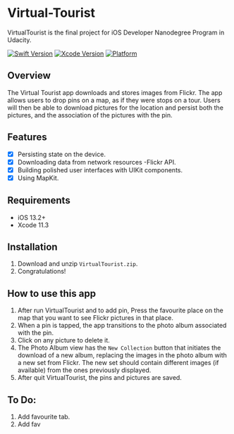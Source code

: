 # Virtual-Tourist
VirtualTourist is the final project for iOS Developer Nanodegree Program in Udacity.

[![Swift Version](https://img.shields.io/badge/Swift-5-success.svg)](https://swift.org)
[![Xcode Version](https://img.shields.io/badge/Xcode-11.3.1-success.svg)](https://swift.org)
[![Platform](https://img.shields.io/cocoapods/p/LFAlertController.svg?style=flat)](https://swift.org)

## Overview 
The Virtual Tourist app downloads and stores images from Flickr. The app allows users to drop pins on a map, as if they were stops on a tour. Users will then be able to download pictures for the location and persist both the pictures, and the association of the pictures with the pin.

## Features

- [x] Persisting state on the device.
- [x] Downloading data from network resources -Flickr API.
- [x] Building polished user interfaces with UIKit components.
- [x] Using MapKit.

## Requirements

- iOS 13.2+
- Xcode 11.3

## Installation
1. Download and unzip ```VirtualTourist.zip```.  
2. Congratulations! 

## How to use this app
1. After run VirtualTourist and to add pin, Press the favourite place on the map that you want to see Flickr pictures in that place.
2. When a pin is tapped, the app transitions to the photo album associated with the pin.
3. Click on any picture to delete it.
4. The Photo Album view has the `New Collection` button that initiates the download of a new album, replacing the images in the photo album with a new set from Flickr. The new set should contain different images (if available) from the ones previously displayed.
5. After quit VirtualTourist, the pins and pictures are saved.


## To Do:
1. Add favourite tab.
2. Add fav
